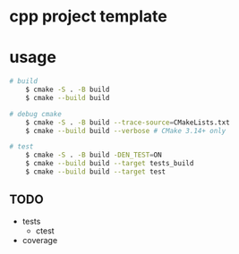 # cpp project template

# usage
```sh
# build
    $ cmake -S . -B build
    $ cmake --build build

# debug cmake
    $ cmake -S . -B build --trace-source=CMakeLists.txt
    $ cmake --build build --verbose # CMake 3.14+ only

# test
    $ cmake -S . -B build -DEN_TEST=ON
    $ cmake --build build --target tests_build
    $ cmake --build build --target test
```

## TODO
- tests
  - ctest
- coverage